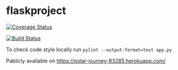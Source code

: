 # flaskproject
[![Coverage Status](https://coveralls.io/repos/github/galytska/flaskproject/badge.svg?branch=main)](https://coveralls.io/github/galytska/flaskproject?branch=main)

[![Build Status](https://travis-ci.com/galytska/flaskproject.svg?branch=main)](https://travis-ci.com/galytska/flaskproject)

To check code style locally run
`pylint --output-format=text app.py`

Pablicly available on
https://polar-journey-83285.herokuapp.com/



